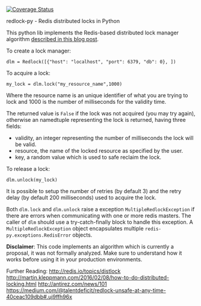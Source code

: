 [![Coverage Status](https://coveralls.io/repos/SPSCommerce/redlock-py/badge.png)](https://coveralls.io/r/SPSCommerce/redlock-py)

redlock-py - Redis distributed locks in Python

This python lib implements the Redis-based distributed lock manager algorithm [described in this blog post](http://redis.io/topics/distlock).

To create a lock manager:

    dlm = Redlock([{"host": "localhost", "port": 6379, "db": 0}, ])

To acquire a lock:

    my_lock = dlm.lock("my_resource_name",1000)

Where the resource name is an unique identifier of what you are trying to lock
and 1000 is the number of milliseconds for the validity time.

The returned value is `False` if the lock was not acquired (you may try again),
otherwise an namedtuple representing the lock is returned, having three fields:

* validity, an integer representing the number of milliseconds the lock will be valid.
* resource, the name of the locked resource as specified by the user.
* key, a random value which is used to safe reclaim the lock.

To release a lock:

    dlm.unlock(my_lock)

It is possible to setup the number of retries (by default 3) and the retry
delay (by default 200 milliseconds) used to acquire the lock.


Both `dlm.lock` and `dlm.unlock` raise a exception `MultipleRedlockException` if there are errors when communicating with one or more redis masters. The caller of `dlm` should
use a try-catch-finally block to handle this exception. A `MultipleRedlockException` object
encapsulates multiple `redis-py.exceptions.RedisError` objects.


**Disclaimer**: This code implements an algorithm which is currently a proposal, it was not formally analyzed. Make sure to understand how it works before using it in your production environments.

Further Reading:
http://redis.io/topics/distlock
http://martin.kleppmann.com/2016/02/08/how-to-do-distributed-locking.html
http://antirez.com/news/101
https://medium.com/@talentdeficit/redlock-unsafe-at-any-time-40ceac109dbb#.uj9ffh96x
